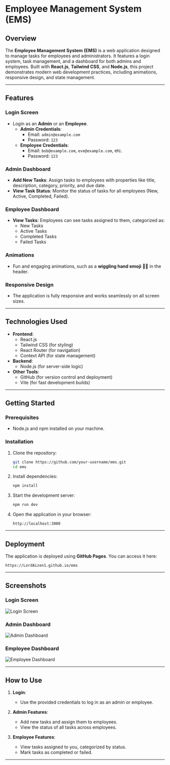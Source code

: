 # Employee Management System (EMS)

## Overview

The **Employee Management System (EMS)** is a web application designed to manage tasks for employees and administrators. It features a login system, task management, and a dashboard for both admins and employees. Built with **React.js**, **Tailwind CSS**, and **Node.js**, this project demonstrates modern web development practices, including animations, responsive design, and state management.

---

## Features

### **Login Screen**
- Login as an **Admin** or an **Employee**.
  - **Admin Credentials**: 
    - Email: `admin@example.com`
    - Password: `123`
  - **Employee Credentials**:
    - Email: `bob@example.com`, `eve@example.com`, etc.
    - Password: `123`

### **Admin Dashboard**
- **Add New Tasks**: Assign tasks to employees with properties like title, description, category, priority, and due date.
- **View Task Status**: Monitor the status of tasks for all employees (New, Active, Completed, Failed).

### **Employee Dashboard**
- **View Tasks**: Employees can see tasks assigned to them, categorized as:
  - New Tasks
  - Active Tasks
  - Completed Tasks
  - Failed Tasks

### **Animations**
- Fun and engaging animations, such as a **wiggling hand emoji** 👋🏼 in the header.

### **Responsive Design**
- The application is fully responsive and works seamlessly on all screen sizes.

---

## Technologies Used

- **Frontend**:
  - React.js
  - Tailwind CSS (for styling)
  - React Router (for navigation)
  - Context API (for state management)
- **Backend**:
  - Node.js (for server-side logic)
- **Other Tools**:
  - GitHub (for version control and deployment)
  - Vite (for fast development builds)

---

## Getting Started

### Prerequisites
- Node.js and npm installed on your machine.

### Installation
1. Clone the repository:
   ```bash
   git clone https://github.com/your-username/ems.git
   cd ems
   ```

2. Install dependencies:
   ```bash
   npm install
   ```

3. Start the development server:
   ```bash
   npm run dev
   ```

4. Open the application in your browser:
   ```
   http://localhost:3000
   ```

---

## Deployment

The application is deployed using **GitHub Pages**. You can access it here:
```
https://LordAizen1.github.io/ems
```

---

## Screenshots

### Login Screen
![Login Screen](screenshots/login.png)

### Admin Dashboard
![Admin Dashboard](screenshots/admin-dashboard.png)

### Employee Dashboard
![Employee Dashboard](screenshots/employee-dashboard.png)

---

## How to Use

1. **Login**:
   - Use the provided credentials to log in as an admin or employee.

2. **Admin Features**:
   - Add new tasks and assign them to employees.
   - View the status of all tasks across employees.

3. **Employee Features**:
   - View tasks assigned to you, categorized by status.
   - Mark tasks as completed or failed.

---

